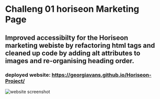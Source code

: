 # Challeng 01 horiseon Marketing Page

## Improved accessibilty for the Horiseon marketing webiste by refactoring html tags and cleaned up code by adding alt attributes to images and re-organising heading order.
### deployed website: https://georgiavans.github.io/Horiseon-Project/
![website screenshot](https://user-images.githubusercontent.com/115818856/198307603-068bb934-5b35-4886-adce-76dc3380fafa.png)

